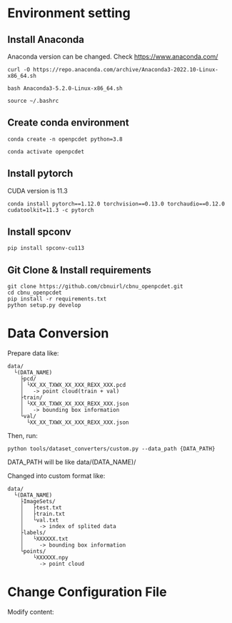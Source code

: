 # Environment setting

## Install Anaconda

Anaconda version can be changed. Check https://www.anaconda.com/
```
curl -O https://repo.anaconda.com/archive/Anaconda3-2022.10-Linux-x86_64.sh
```
```
bash Anaconda3-5.2.0-Linux-x86_64.sh
```
```
source ~/.bashrc
```

## Create conda environment

```
conda create -n openpcdet python=3.8
```
```
conda activate openpcdet
```

## Install pytorch

CUDA version is 11.3
```
conda install pytorch==1.12.0 torchvision==0.13.0 torchaudio==0.12.0 cudatoolkit=11.3 -c pytorch
```

## Install spconv

```
pip install spconv-cu113
```

## Git Clone & Install requirements

```
git clone https://github.com/cbnuirl/cbnu_openpcdet.git
cd cbnu_openpcdet
pip install -r requirements.txt
python setup.py develop
```

# Data Conversion

Prepare data like:
```
data/
  └(DATA_NAME)
    ├pcd/
    │ └XX_XX_TXWX_XX_XXX_REXX_XXX.pcd
    │   -> point cloud(train + val)
    ├train/
    │ └XX_XX_TXWX_XX_XXX_REXX_XXX.json
    │   -> bounding box information
    └val/
      └XX_XX_TXWX_XX_XXX_REXX_XXX.json
```

Then, run:
```
python tools/dataset_converters/custom.py --data_path {DATA_PATH}
```

DATA_PATH will be like data/(DATA_NAME)/

Changed into custom format like:
```
data/
  └(DATA_NAME)
    ├ImageSets/   
    │	├test.txt
    │	├train.txt
    │	└val.txt
    │     -> index of splited data
    ├labels/
    │	└XXXXXX.txt
    │	  -> bounding box information
    └points/
        └XXXXXX.npy
          -> point cloud
```

# Change Configuration File

Modify content:

```

```
